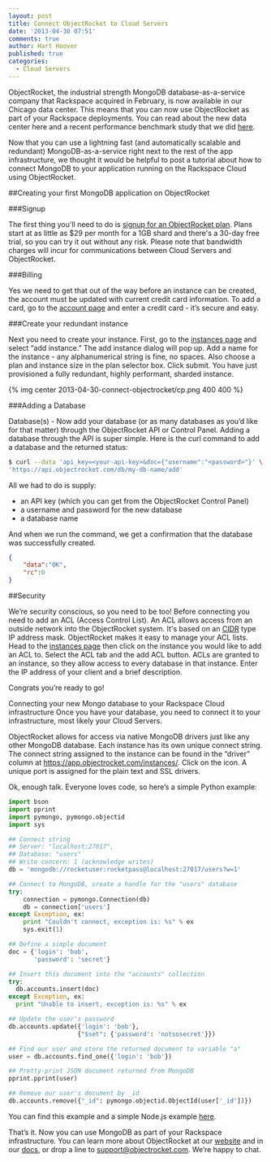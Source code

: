 ```yaml
---
layout: post
title: Connect ObjectRocket to Cloud Servers
date: '2013-04-30 07:51'
comments: true
author: Hart Hoover
published: true
categories:
  - Cloud Servers
---
```

ObjectRocket, the industrial strength MongoDB database-as-a-service company that Rackspace acquired in February, is now available in our Chicago data center. This means that you can now use ObjectRocket as part of your Rackspace deployments. You can read about the new data center here and a recent performance benchmark study that we did [here](https://devops.rackspace.com/benchmarking-hosted-mongodb-services.html).

Now that you can use a lightning fast (and automatically scalable and redundant) MongoDB-as-a-service right next to the rest of the app infrastructure, we thought it would be helpful to post a tutorial about how to connect MongoDB to your application running on the Rackspace Cloud using ObjectRocket.<!-- more -->

##Creating your first MongoDB application on ObjectRocket

###Signup

The first thing you'll need to do is [signup for an ObjectRocket plan](https://www.objectrocket.com/pricing). Plans start at as little as $29 per month for a 1GB shard and there's a 30-day free trial, so you can try it out without any risk. Please note that bandwidth charges will incur for communications between Cloud Servers and ObjectRocket.

###Billing

Yes we need to get that out of the way before an instance can be created, the account must be updated with current credit card information. To add a card, go to the [account page](https://app.objectrocket.com/account) and enter a credit card - it’s secure and easy.

###Create your redundant instance

Next you need to create your instance. First, go to the [instances page](https://app.objectrocket.com/instances) and select “add instance.” The add instance dialog will pop up. Add a name for the instance - any alphanumerical string is fine, no spaces. Also choose a plan and instance size in the plan selector box. Click submit. You have just provisioned a fully redundant, highly performant, sharded instance.

{% img center 2013-04-30-connect-objectrocket/cp.png 400 400 %}

###Adding a Database

Database(s) - Now add your database (or as many databases as you’d like for that matter) through the ObjectRocket API or Control Panel. Adding a database through the API is super simple. Here is the curl command to add a database and the returned status:

```bash
$ curl --data 'api_key=<your-api-key>&doc={"username":"<password>"}' \
'https://api.objectrocket.com/db/my-db-name/add'
```

All we had to do is supply:

* an API key (which you can get from the ObjectRocket Control Panel)
* a username and password for the new database 
* a database name


And when we run the command, we get a confirmation that the database was successfully created.

```json
{
    "data":"OK", 
    "rc":0
}
```

##Security

We’re security conscious, so you need to be too! Before connecting you need to add an ACL (Access Control List). An ACL allows access from an outside network into the ObjectRocket system. It's based on an [CIDR](https://en.wikipedia.org/wiki/Classless_Inter-Domain_Routing) type IP address mask. ObjectRocket makes it easy to manage your ACL lists. Head to the [instances page](https://app.objectrocket.com/instances) then click on the instance you would like to add an ACL to. Select the ACL tab and the add ACL button. ACLs are granted to an instance, so they allow access to every database in that instance. Enter the IP address of your client and a brief description.

Congrats you’re ready to go!

Connecting your new Mongo database to your Rackspace Cloud infrastructure
Once you have your database, you need to connect it to your infrastructure, most likely your Cloud Servers.  

ObjectRocket allows for access via native MongoDB drivers just like any other MongoDB database. Each instance has its own unique connect string. The connect string assigned to the instance can be found in the “driver” column at <https://app.objectrocket.com/instances/>. Click on the icon. A unique port is assigned for the plain text and SSL drivers.    

Ok, enough talk. Everyone loves code, so here’s a simple Python example:

```python
import bson
import pprint
import pymongo, pymongo.objectid
import sys

## Connect string 
## Server: "localhost:27017", 
## Database: "users"
## Write concern: 1 (acknowledge writes)
db = 'mongodb://rocketuser:rocketpass@localhost:27017/users?w=1'

## Connect to MongoDB, create a handle for the "users" database
try:
    connection = pymongo.Connection(db)
    db = connection['users']
except Exception, ex:
    print "Couldn't connect, exception is: %s" % ex
    sys.exit(1)

## Define a simple document
doc = {'login': 'bob', 
       'password': 'secret'}

## Insert this document into the "accounts" collection
try:
  db.accounts.insert(doc)
except Exception, ex:
  print "Unable to insert, exception is: %s" % ex

## Update the user's password
db.accounts.update({'login': 'bob'}, 
                   {"$set": {'password': 'notsosecret'}})

## Find our user and store the returned document to variable "a"
user = db.accounts.find_one({'login': 'bob'})

## Pretty-print JSON document returned from MongoDB
pprint.pprint(user)

## Remove our user's document by _id
db.accounts.remove({"_id": pymongo.objectid.ObjectId(user['_id'])})
```

You can find this example and a simple Node.js example [here](https://docs.objectrocket.com/native).
 
That’s it. Now you can use MongoDB as part of your Rackspace infrastructure. You can learn more about ObjectRocket at our [website](https://www.objectrocket.com) and in our [docs](https://docs.objectrocket.com), or drop a line to <support@objectrocket.com>. We’re happy to chat.

